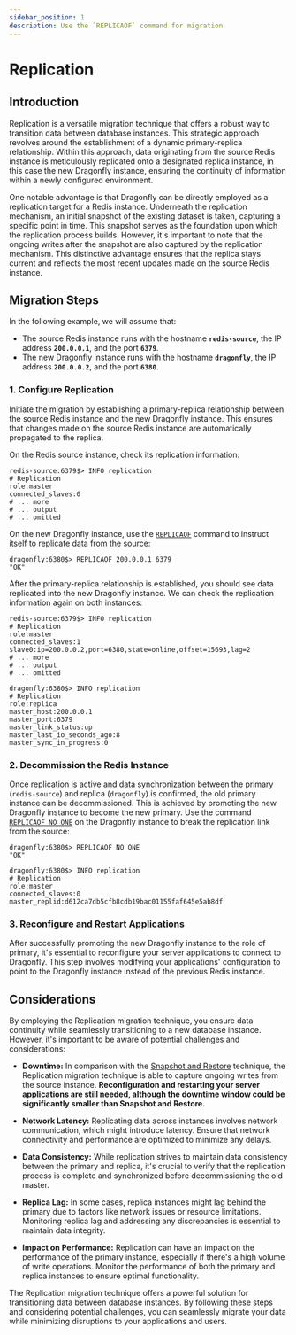 ```yaml
---
sidebar_position: 1
description: Use the `REPLICAOF` command for migration
---
```


# Replication

## Introduction

Replication is a versatile migration technique that offers a robust way to transition data between database instances.
This strategic approach revolves around the establishment of a dynamic primary-replica relationship.
Within this approach, data originating from the source Redis instance is meticulously replicated onto a designated replica instance,
in this case the new Dragonfly instance, ensuring the continuity of information within a newly configured environment.

One notable advantage is that Dragonfly can be directly employed as a replication target for a Redis instance.
Underneath the replication mechanism, an initial snapshot of the existing dataset is taken, capturing a specific point in time.
This snapshot serves as the foundation upon which the replication process builds.
However, it's important to note that the ongoing writes after the snapshot are also captured by the replication mechanism.
This distinctive advantage ensures that the replica stays current and reflects the most recent updates made on the source Redis instance.

## Migration Steps

In the following example, we will assume that:

- The source Redis instance runs with the hostname **`redis-source`**, the IP address **`200.0.0.1`**, and the port **`6379`**.
- The new Dragonfly instance runs with the hostname **`dragonfly`**, the IP address **`200.0.0.2`**, and the port **`6380`**.

### 1. Configure Replication

Initiate the migration by establishing a primary-replica relationship between the source Redis instance and the new Dragonfly instance.
This ensures that changes made on the source Redis instance are automatically propagated to the replica.

On the Redis source instance, check its replication information:

```shell
redis-source:6379$> INFO replication
# Replication
role:master
connected_slaves:0
# ... more
# ... output
# ... omitted
```

On the new Dragonfly instance, use the [`REPLICAOF`](../../command-reference/server-management/replicaof.md) command to instruct itself to replicate data from the source:

```shell
dragonfly:6380$> REPLICAOF 200.0.0.1 6379
"OK"
```

After the primary-replica relationship is established, you should see data replicated into the new Dragonfly instance.
We can check the replication information again on both instances:

```shell
redis-source:6379$> INFO replication
# Replication
role:master
connected_slaves:1
slave0:ip=200.0.0.2,port=6380,state=online,offset=15693,lag=2
# ... more
# ... output
# ... omitted
```

```shell
dragonfly:6380$> INFO replication
# Replication
role:replica
master_host:200.0.0.1
master_port:6379
master_link_status:up
master_last_io_seconds_ago:8
master_sync_in_progress:0
```

### 2. Decommission the Redis Instance

Once replication is active and data synchronization between the primary (`redis-source`) and replica (`dragonfly`) is confirmed, the old primary instance can be decommissioned.
This is achieved by promoting the new Dragonfly instance to become the new primary.
Use the command [`REPLICAOF NO ONE`](../../command-reference/server-management/replicaof.md) on the Dragonfly instance to break the replication link from the source:

```shell
dragonfly:6380$> REPLICAOF NO ONE
"OK"

dragonfly:6380$> INFO replication
# Replication
role:master
connected_slaves:0
master_replid:d612ca7db5cfb8cdb19bac01155faf645e5ab8df
```

### 3. Reconfigure and Restart Applications

After successfully promoting the new Dragonfly instance to the role of primary, it's essential to reconfigure your server applications to connect to Dragonfly.
This step involves modifying your applications' configuration to point to the Dragonfly instance instead of the previous Redis instance.

## Considerations

By employing the Replication migration technique, you ensure data continuity while seamlessly transitioning to a new database instance. However, it's important to be aware of potential challenges and considerations:

- **Downtime:** In comparison with the [Snapshot and Restore](./00-snapshot-and-restore.md) technique, the Replication migration technique is able to capture ongoing writes from the source instance. **Reconfiguration and restarting your server applications are still needed, although the downtime window could be significantly smaller than Snapshot and Restore.**

- **Network Latency:** Replicating data across instances involves network communication, which might introduce latency. Ensure that network connectivity and performance are optimized to minimize any delays.

- **Data Consistency:** While replication strives to maintain data consistency between the primary and replica, it's crucial to verify that the replication process is complete and synchronized before decommissioning the old master.

- **Replica Lag:** In some cases, replica instances might lag behind the primary due to factors like network issues or resource limitations. Monitoring replica lag and addressing any discrepancies is essential to maintain data integrity.

- **Impact on Performance:** Replication can have an impact on the performance of the primary instance, especially if there's a high volume of write operations. Monitor the performance of both the primary and replica instances to ensure optimal functionality.

The Replication migration technique offers a powerful solution for transitioning data between database instances.
By following these steps and considering potential challenges, you can seamlessly migrate your data while minimizing disruptions to your applications and users.
